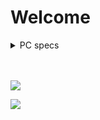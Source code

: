 # Welcome

<details>
<summary>PC specs</summary>

* I5 8600K

* GTX 1070 Ti

* Z370 Krait Gaming

* 2x 8Gb Corsair Vengance LPX

* Cryorig H7 Quad Lumi

* NZXT S340
</details>

<br />
<br />

![](https://github-readme-stats.vercel.app/api?username=Papr3ka&title_color=ffffff&icon_color=38a0ff&text_color=6e93b5&bg_color=64,666f78,4f5c69,3f4f5e,22384c,172f45&show_icons=true)

[![](https://github-readme-stats.vercel.app/api/top-langs/?username=Papr3ka&title_color=ffffff&icon_color=38a0ff&text_color=6e93b5&bg_color=64,666f78,4f5c69,3f4f5e,22384c,172f45)](https://github.com/Papr3ka/github-readme-stats)

<br />
